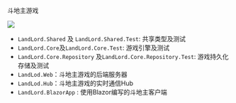 
斗地主游戏

![](https://github.com/newbienewbie/LandLord.Engine/workflows/LandLord.NET/badge.svg)


- `LandLord.Shared` 及 `LandLord.Shared.Test`: 共享类型及测试
- `LandLord.Core`及`LandLord.Core.Test`: 游戏引擎及测试
- `LandLord.Core.Repository` 及`LandLord.Core.Repository.Test`: 游戏持久化存储及测试
- `LandLod.Web`：斗地主游戏的后端服务器
- `LandLod.Hub`：斗地主游戏的实时通信Hub
- `LandLord.BlazorApp` : 使用Blazor编写的斗地主客户端


